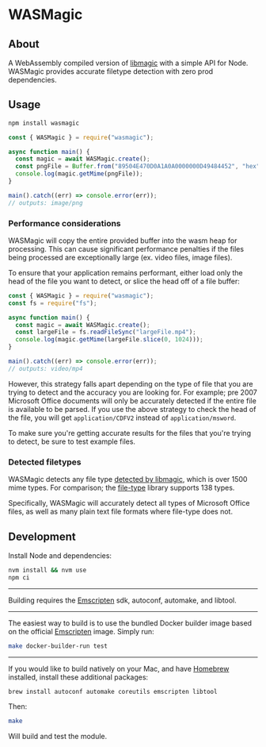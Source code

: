 # WASMagic

## About

A WebAssembly compiled version of [libmagic](https://www.darwinsys.com/file/)
with a simple API for Node. WASMagic provides accurate filetype detection with
zero prod dependencies.

## Usage

```bash
npm install wasmagic
```

```javascript
const { WASMagic } = require("wasmagic");

async function main() {
  const magic = await WASMagic.create();
  const pngFile = Buffer.from("89504E470D0A1A0A0000000D49484452", "hex");
  console.log(magic.getMime(pngFile));
}

main().catch((err) => console.error(err));
// outputs: image/png
```

### Performance considerations

WASMagic will copy the entire provided buffer into the wasm heap for processing.
This can cause significant performance penalties if the files being processed
are exceptionally large (ex. video files, image files).

To ensure that your application remains performant, either load only the head
of the file you want to detect, or slice the head off of a file buffer:

```javascript
const { WASMagic } = require("wasmagic");
const fs = require("fs");

async function main() {
  const magic = await WASMagic.create();
  const largeFile = fs.readFileSync("largeFile.mp4");
  console.log(magic.getMime(largeFile.slice(0, 1024)));
}

main().catch((err) => console.error(err));
// outputs: video/mp4
```

However, this strategy falls apart depending on the type of file that you are
trying to detect and the accuracy you are looking for. For example; pre 2007
Microsoft Office documents will only be accurately detected if the entire file
is available to be parsed. If you use the above strategy to check the head of
the file, you will get `application/CDFV2` instead of `application/msword`.

To make sure you're getting accurate results for the files that you're trying
to detect, be sure to test example files.

### Detected filetypes

WASMagic detects any file type [detected by
libmagic](https://github.com/file/file/tree/master/magic/Magdir), which is over
1500 mime types. For comparison; the
[file-type](https://www.npmjs.com/package/file-type) library supports 138 types.

Specifically, WASMagic will accurately detect all types of Microsoft Office
files, as well as many plain text file formats where file-type does not.

## Development

Install Node and dependencies:

```bash
nvm install && nvm use
npm ci
```

---

Building requires the [Emscripten](https://emscripten.org/) sdk, autoconf,
automake, and libtool.

---

The easiest way to build is to use the bundled Docker builder image based on the
official [Emscripten](https://hub.docker.com/r/emscripten/emsdk) image. Simply
run:

```bash
make docker-builder-run test
```

---

If you would like to build natively on your Mac, and have
[Homebrew](https://brew.sh/) installed, install these additional packages:

```bash
brew install autoconf automake coreutils emscripten libtool
```

Then:

```bash
make
```

Will build and test the module.

